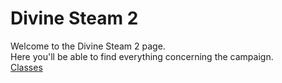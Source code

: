 # Divine Steam 2

Welcome to the Divine Steam 2 page.<br>
Here you'll be able to find everything concerning the campaign.<br>
[Classes](/classes/classes.md)